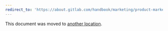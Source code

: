 ```yaml
---
redirect_to: 'https://about.gitlab.com/handbook/marketing/product-marketing/roles-personas/'
---
```


This document was moved to [another location](https://about.gitlab.com/handbook/marketing/product-marketing/roles-personas/).

<!-- This redirect file can be deleted February 1, 2021, or later. -->
<!-- Before deletion, see: https://docs.gitlab.com/ee/development/documentation/#move-or-rename-a-page -->
